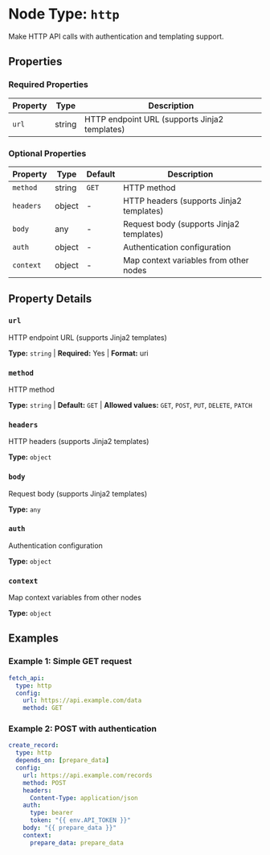 # Node Type: `http`

Make HTTP API calls with authentication and templating support.

## Properties

### Required Properties

| Property | Type   | Description                                   |
|----------|--------|-----------------------------------------------|
| `url`    | string | HTTP endpoint URL (supports Jinja2 templates) |

### Optional Properties

| Property  | Type   | Default | Description                              |
|-----------|--------|---------|------------------------------------------|
| `method`  | string | `GET`   | HTTP method                              |
| `headers` | object | -       | HTTP headers (supports Jinja2 templates) |
| `body`    | any    | -       | Request body (supports Jinja2 templates) |
| `auth`    | object | -       | Authentication configuration             |
| `context` | object | -       | Map context variables from other nodes   |

## Property Details

### `url`

HTTP endpoint URL (supports Jinja2 templates)

**Type:** `string` | **Required:** Yes | **Format:** uri

### `method`

HTTP method

**Type:** `string` | **Default:** `GET` | **Allowed values:** `GET`, `POST`, `PUT`, `DELETE`, `PATCH`

### `headers`

HTTP headers (supports Jinja2 templates)

**Type:** `object`

### `body`

Request body (supports Jinja2 templates)

**Type:** `any`

### `auth`

Authentication configuration

**Type:** `object`

### `context`

Map context variables from other nodes

**Type:** `object`

## Examples

### Example 1: Simple GET request

```yaml
fetch_api:
  type: http
  config:
    url: https://api.example.com/data
    method: GET
```

### Example 2: POST with authentication

```yaml
create_record:
  type: http
  depends_on: [prepare_data]
  config:
    url: https://api.example.com/records
    method: POST
    headers:
      Content-Type: application/json
    auth:
      type: bearer
      token: "{{ env.API_TOKEN }}"
    body: "{{ prepare_data }}"
    context:
      prepare_data: prepare_data
```
